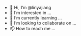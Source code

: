 - 👋 Hi, I’m @linyajiang
- 👀 I’m interested in ...
- 🌱 I’m currently learning ...
- 💞️ I’m looking to collaborate on ...
- 📫 How to reach me ...

<!---
linyajiang/linyajiang is a ✨ special ✨ repository because its `README.md` (this file) appears on your GitHub profile.
You can click the Preview link to take a look at your changes.
--->
